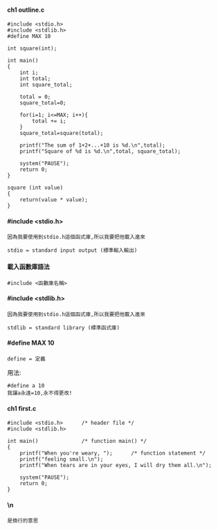 #### ch1 outline.c
```
#include <stdio.h>
#include <stdlib.h>
#define MAX 10

int square(int);

int main()
{
	int i;
	int total;
	int square_total;

	total = 0;
	square_total=0;

	for(i=1; i<=MAX; i++){
		total += i;
	}
    square_total=square(total);

	printf("The sum of 1+2+...+10 is %d.\n",total);
	printf("Square of %d is %d.\n",total, square_total);
	
	system("PAUSE");
    return 0;
}

square (int value)
{
	return(value * value);
}
```
#### #include <stdio.h>
```
因為我要使用到stdio.h這個函式庫,所以我要把他載入進來
```
```
stdio = standard input output (標準輸入輸出)
```
#### 載入函數庫語法
```
#include <函數庫名稱>
```
#### #include <stdlib.h>
```
因為我要使用到stdio.h這個函式庫,所以我要把他載入進來
```
```
stdlib = standard library (標準函式庫)
```
#### #define MAX 10
```
define = 定義
```
用法:
```
#define a 10
我讓a永遠=10,永不得更改!
```
#### ch1 first.c
```
#include <stdio.h>		/* header file */
#include <stdlib.h>

int main()				/* function main() */
{
	printf("When you're weary, ");		/* function statement */
	printf("feeling small.\n");
	printf("When tears are in your eyes, I will dry them all.\n");
	
	system("PAUSE");
    return 0; 
}
```
#### \n
```
是換行的意思
```
